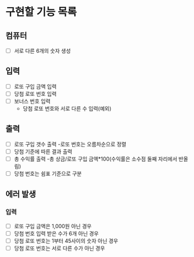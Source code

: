 # 구현할 기능 목록

## 컴퓨터
- [ ] 서로 다른 6개의 숫자 생성

## 입력
- [ ] 로또 구입 금액 입력
- [ ] 당첨 로또 번호 입력
- [ ] 보너스 번호 입력
  * 당첨 로또 번호와 서로 다른 수 입력(예외)
## 출력
- [ ] 로또 구입 갯수 출력
      -로또 번호는 오름차순으로 정렬
- [ ] 당첨 기준에 따른 결과 출력
- [ ] 총 수익률 출력
      -총 상금/로또 구입 금액*100(수익률은 소수점 둘째 자리에서 반올림)
 - [ ] 당첨 번호는 쉼표 기준으로 구분

## 에러 발생
### 입력
- [ ] 로또 구입 금액은 1,000원 아닌 경우
- [ ] 당첨 번호 입력 받은 수가 6개 아닌 경우
- [ ] 당첨 로또 번호는 1부터 45사이의 숫자 아닌 경우
- [ ] 당첨 로또 번호는 서로 다른 수가 아닌 경우
